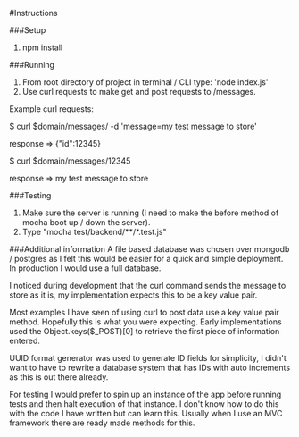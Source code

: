 #Instructions

###Setup
1. npm install

###Running
1. From root directory of project in terminal / CLI type: 'node index.js'
2. Use curl requests to make get and post requests to /messages.

Example curl requests:

$ curl $domain/messages/ -d 'message=my test message to store'

response =\> {"id":12345}


$ curl $domain/messages/12345

response =\> my test message to store

###Testing
1.  Make sure the server is running (I need to make the before method of mocha boot up / down the server).
2.  Type "mocha test/backend/\*\*/*.test.js"

###Additional information
A file based database was chosen over mongodb / postgres as I felt this would be easier for a quick and simple deployment. In production I would use a full database.

I noticed during development that the curl command sends the message to store as it is, my implementation expects this to be a key value pair.

Most examples I have seen of using curl to post data use a key value pair method. Hopefully this is what you were expecting. Early implementations used the Object.keys($_POST)\[0\] to retrieve the first piece of information entered. 
 
UUID format generator was used to generate ID fields for simplicity, I didn't want to have to rewrite a database system that has IDs with auto increments as this is out there already.

For testing I would prefer to spin up an instance of the app before running tests and then halt execution of that instance. I don't know how to do this with the code I have written but can learn this. Usually when I use an MVC framework there are ready made methods for this.
